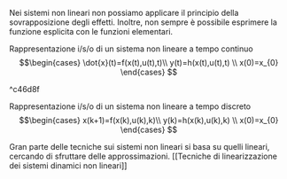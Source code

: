 Nei sistemi non lineari non possiamo applicare il principio della sovrapposizione degli effetti.
Inoltre, non sempre è possibile esprimere la funzione esplicita con le funzioni elementari.

Rappresentazione i/s/o di un sistema non lineare a tempo continuo
$$\begin{cases} \dot{x}(t)=f(x(t),u(t),t)\\
y(t)=h(x(t),u(t),t) \\
x(0)=x_{0}
 \end{cases}
$$

^c46d8f

Rappresentazione i/s/o di un sistema non lineare a tempo discreto
$$\begin{cases} x(k+1)=f(x(k),u(k),k)\\
y(k)=h(x(k),u(k),k) \\
x(0)=x_{0}
 \end{cases}
$$

Gran parte delle tecniche sui sistemi non lineari si basa su quelli lineari, cercando di sfruttare delle approssimazioni.
[[Tecniche di linearizzazione dei sistemi dinamici non lineari]]